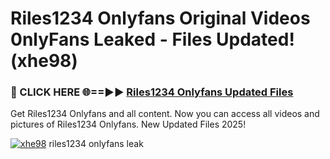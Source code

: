 # Riles1234 Onlyfans Original Videos 0nlyFans Leaked - Files Updated! (xhe98)

<h3>🔴 CLICK HERE 🌐==►► <a href="https://tinyurl.com/2wckxsce" rel="nofollow">Riles1234 Onlyfans Updated Files</a></h3>

Get Riles1234 Onlyfans and all content. Now you can access all videos and pictures of Riles1234 Onlyfans. New Updated Files 2025!

[![xhe98](https://i.imgur.com/AFduVYN.gif)](https://tinyurl.com/2wckxsce)
riles1234 onlyfans leak